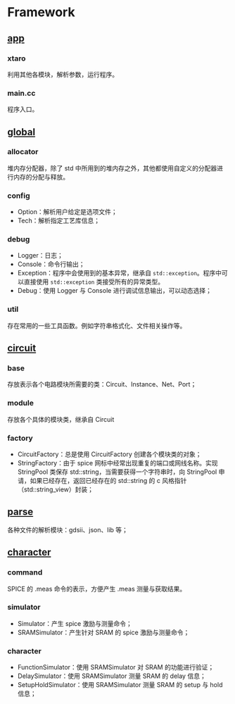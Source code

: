 # Framework

## [app](./app/README.md)

### xtaro

利用其他各模块，解析参数，运行程序。

### main.cc

程序入口。



## [global](./global/README.md)

### allocator

堆内存分配器，除了 std 中所用到的堆内存之外，其他都使用自定义的分配器进行内存的分配与释放。

### config

- Option：解析用户给定是选项文件；
- Tech：解析指定工艺库信息；

### debug

- Logger：日志；
- Console：命令行输出；
- Exception：程序中会使用到的基本异常，继承自 `std::exception`。程序中可以直接使用 `std::exception` 类接受所有的异常类型。
- Debug：使用 Logger 与 Console 进行调试信息输出，可以动态选择；

### util

存在常用的一些工具函数。例如字符串格式化、文件相关操作等。



## [circuit](./circuit/README.md)

### base

存放表示各个电路模块所需要的类：Circuit、Instance、Net、Port；

### module

存放各个具体的模块类，继承自 Circuit

### factory

- CircuitFactory：总是使用 CircuitFactory 创建各个模块类的对象；
- StringFactory：由于 spice 网标中经常出现重复的端口或网线名称。实现 StringPool 类保存 std::string，当需要获得一个字符串时，向 StringPool 申请，如果已经存在，返回已经存在的 std::string 的 c 风格指针（std::string_view）封装；



## [parse](./parse/README.md)

各种文件的解析模块：gdsii、json、lib 等；



## [character](./character/README.md)

### command

SPICE 的 .meas 命令的表示，方便产生 .meas 测量与获取结果。

### simulator

- Simulator：产生 spice 激励与测量命令；
- SRAMSimulator：产生针对 SRAM 的 spice  激励与测量命令；

### character

- FunctionSimulator：使用 SRAMSimulator 对 SRAM 的功能进行验证；
- DelaySimulator：使用 SRAMSimulator 测量 SRAM 的 delay 信息；
- SetupHoldSimulator：使用 SRAMSimulator 测量 SRAM 的 setup 与 hold 信息；

